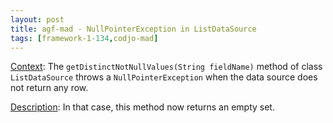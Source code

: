 ```yaml
---
layout: post
title: agf-mad - NullPointerException in ListDataSource
tags: [framework-1-134,codjo-mad]
---
```

<u>Context</u>:
The ```getDistinctNotNullValues(String fieldName)``` method of class ```ListDataSource``` throws a ```NullPointerException``` when the data source does not return any row.

<u>Description</u>:
In that case, this method now returns an empty set.
